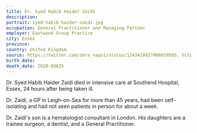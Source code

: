 ```yaml
---
title: Dr. Syed Habib Haider Zaidi
description: 
portrait: syed-habib-haider-zaidi.jpg
occupation: General Practitioner and Managing Partner
employer: Eastwood Group Practice
city: Essex
province: 
country: United Kingdom
source: https://twitter.com/dara_naqvi/status/1243428027406659585, https://www.bbc.com/news/uk-england-essex-52040991
birth_date: 
death_date: 2020-03025
---
```


Dr. Syed Habib Haider Zaidi died in intensive care at Southend Hospital, Essex, 24 hours after being taken ill.

Dr. Zaidi, a GP in Leigh-on-Sea for more than 45 years, had been self-isolating and had not seen patients in person for about a week.

Dr. Zaidi's son is a hematologist consultant in London. His daughters are a trainee surgeon, a dentist, and a General Practitioner.